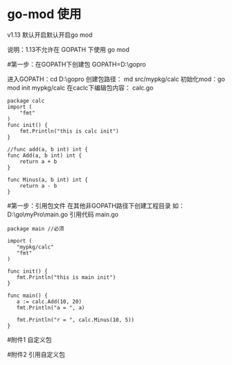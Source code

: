 # go-mod 使用
v1.13 默认开启默认开启go mod

说明：1.13不允许在 GOPATH 下使用 go mod


#第一步：在GOPATH下创建包 GOPATH=D:\gopro

进入GOPATH：cd D:\gopro
创建包路径： md src/mypkg/calc
初始化mod：go mod init mypkg/calc
在caclc下编辑包内容：
calc.go
```
package calc
import (
	"fmt"
)
func init() {
	fmt.Println("this is calc init")
}

//func add(a, b int) int {
func Add(a, b int) int {
	return a + b
}

func Minus(a, b int) int {
	return a - b
}

```
 #第一步：引用包文件
 在其他非GOPATH路径下创建工程目录 如：D:\go\myPro\main.go
 引用代码 main.go
 ```
 package main //必须

import (
	"mypkg/calc"
	"fmt"
)

func init() {
	fmt.Println("this is main init")
}

func main() {
	a := calc.Add(10, 20)
	fmt.Println("a = ", a)

	fmt.Println("r = ", calc.Minus(10, 5))
}

 ```
 
 #附件1 自定义包
 
 
 #附件2 引用自定义包
 
 
 
 
 
 
 
 
 
 
 
 
